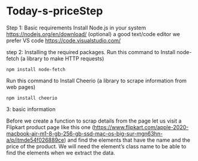# Today-s-priceStep 

Step 1: Basic requirements
Install Node.js in your system
https://nodejs.org/en/download/
(optional) a good text/code editor we prefer VS code
https://code.visualstudio.com/

step 2: Installing the required packages.
Run this command to Install node-fetch (a library to make HTTP requests)

    npm install node-fetch

Run this command to Install Cheerio (a library to scrape information from web pages)

    npm install cheerio

3: basic information

Before we create a function to scrap details from the page let us visit a Flipkart product page like this one (https://www.flipkart.com/apple-2020-macbook-air-m1-8-gb-256-gb-ssd-mac-os-big-sur-mgn63hn-a/p/itmde54f026889ce) and find the elements that have the name and the price of the product. We will need the element’s class name to be able to find the elements when we extract the data.
